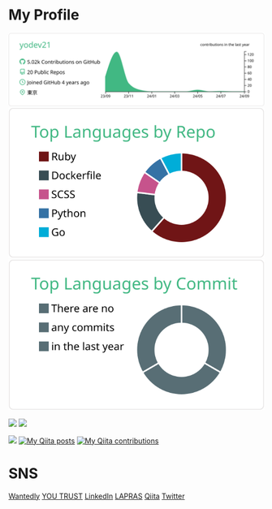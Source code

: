 # My Profile

[![](https://raw.githubusercontent.com/yodev21/yodev21/main/profile-summary-card-output/vue/0-profile-details.svg)](https://github.com/vn7n24fzkq/github-profile-summary-cards)
[![](https://raw.githubusercontent.com/yodev21/yodev21/main/profile-summary-card-output/vue/1-repos-per-language.svg)](https://github.com/vn7n24fzkq/github-profile-summary-cards)
[![](https://raw.githubusercontent.com/yodev21/yodev21/main/profile-summary-card-output/vue/2-most-commit-language.svg)](https://github.com/vn7n24fzkq/github-profile-summary-cards)

[![](https://img.shields.io/badge/-Rails-000?style=flat&logo=ruby-on-rails)](https://github.com/yodev21)
[![](https://img.shields.io/badge/-AWS-000?style=flat&logo=amazon-aws)](https://github.com/yodev21)

![](https://komarev.com/ghpvc/?username=yodev21&color=green)
[![My Qiita posts](https://qiita-badge.apiapi.app/s/yokku21/posts.svg)](http://qiita.com/yokku21)
[![My Qiita contributions](https://qiita-badge.apiapi.app/s/yokku21/contributions.svg)](http://qiita.com/yokku21)

# SNS

<a href="https://www.wantedly.com/users/62400896" target="_blank" rel="noopener noreferrer">Wantedly</a>
<a href="https://youtrust.jp/users/yodev21" target="_blank" rel="noopener noreferrer">YOU TRUST</a>
<a href="https://www.linkedin.com/in/yodev21" target="_blank" rel="noopener noreferrer">LinkedIn</a>
<a href="https://lapras.com/public/CZQQR6J" target="_blank" rel="noopener noreferrer">LAPRAS</a>
<a href="https://qiita.com/yokku21" target="_blank" rel="noopener noreferrer">Qiita</a>
<a href="https://twitter.com/yodev21" target="_blank" rel="noopener noreferrer">Twitter</a>
